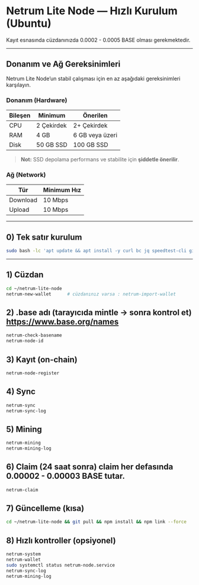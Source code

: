 # Netrum Lite Node — Hızlı Kurulum (Ubuntu)

Kayıt esnasında cüzdanınızda 0.0002 - 0.0005 BASE olması gerekmektedir.

---

## Donanım ve Ağ Gereksinimleri

Netrum Lite Node’un stabil çalışması için en az aşağıdaki gereksinimleri karşılayın.

### Donanım (Hardware)
| Bileşen   | Minimum | Önerilen |
|----------|---------|----------|
| CPU      | 2 Çekirdek | 2+ Çekirdek |
| RAM      | 4 GB    | 6 GB veya üzeri |
| Disk     | 50 GB SSD | 100 GB SSD |

> **Not:** SSD depolama performans ve stabilite için **şiddetle önerilir**.

### Ağ (Network)
| Tür       | Minimum Hız |
|----------|--------------|
| Download | 10 Mbps      |
| Upload   | 10 Mbps      |

---

## 0) Tek satır kurulum

```bash
sudo bash -lc 'apt update && apt install -y curl bc jq speedtest-cli git ca-certificates lsb-release build-essential python3 && curl -fsSL https://deb.nodesource.com/setup_20.x | bash - && apt remove -y libnode-dev 2>/dev/null || true; apt install -y nodejs && cd /root && if [ -d netrum-lite-node/.git ]; then cd netrum-lite-node && git reset --hard && git pull --ff-only; else git clone https://github.com/NetrumLabs/netrum-lite-node.git && cd netrum-lite-node; fi && rm -rf node_modules package-lock.json && npm install && npm link --force && (netrum --version || netrum | head -n 5)'
```

---

## 1) Cüzdan

```bash
cd ~/netrum-lite-node
netrum-new-wallet      # cüzdanınız varsa : netrum-import-wallet
```

## 2) .base adı (tarayıcıda mintle → sonra kontrol et) https://www.base.org/names

```bash
netrum-check-basename
netrum-node-id
```

## 3) Kayıt (on-chain)

```bash
netrum-node-register
```

## 4) Sync

```bash
netrum-sync
netrum-sync-log
```

## 5) Mining

```bash
netrum-mining
netrum-mining-log
```

## 6) Claim (24 saat sonra) claim her defasında 0.00002 - 0.00003 BASE tutar.  

```bash
netrum-claim
```

## 7) Güncelleme (kısa)

```bash
cd ~/netrum-lite-node && git pull && npm install && npm link --force
```

## 8) Hızlı kontroller (opsiyonel)

```bash
netrum-system
netrum-wallet
sudo systemctl status netrum-node.service
netrum-sync-log
netrum-mining-log
```
